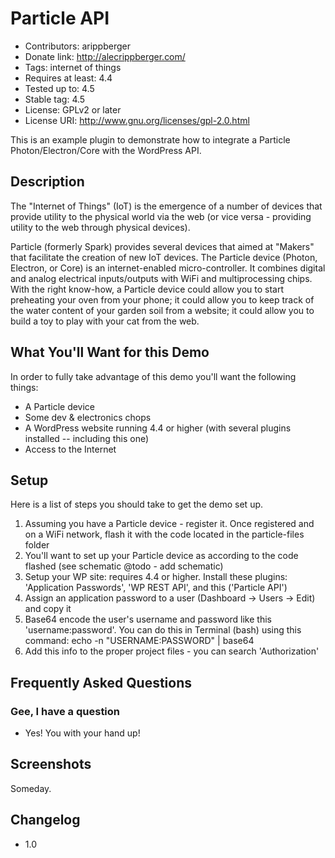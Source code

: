 # Particle API
- Contributors: arippberger
- Donate link: http://alecrippberger.com/
- Tags: internet of things
- Requires at least: 4.4
- Tested up to: 4.5
- Stable tag: 4.5
- License: GPLv2 or later
- License URI: http://www.gnu.org/licenses/gpl-2.0.html

This is an example plugin to demonstrate how to integrate a Particle Photon/Electron/Core with the WordPress API.

## Description

The "Internet of Things" (IoT) is the emergence of a number of devices that provide utility to the physical world via
the web (or vice versa - providing utility to the web through physical devices).

Particle (formerly Spark) provides several devices that aimed at "Makers" that facilitate the creation of new IoT devices.
The Particle device (Photon, Electron, or Core) is an internet-enabled micro-controller. It combines digital and analog
electrical inputs/outputs with WiFi and multiprocessing chips. With the right know-how, a Particle device could allow you
to start preheating your oven from your phone; it could allow you to keep track of the water content of your garden soil
from a website; it could allow you to build a toy to play with your cat from the web.

## What You'll Want for this Demo

In order to fully take advantage of this demo you'll want the following things:

*   A Particle device
*   Some dev & electronics chops
*   A WordPress website running 4.4 or higher (with several plugins installed -- including this one)
*   Access to the Internet

## Setup

Here is a list of steps you should take to get the demo set up.

1. Assuming you have a Particle device - register it. Once registered and on a WiFi network,
flash it with the code located in the particle-files folder
1. You'll want to set up your Particle device as according to the code flashed (see schematic @todo - add schematic)
1. Setup your WP site: requires 4.4 or higher. Install these plugins: 'Application Passwords', 'WP REST API',
and this ('Particle API')
1. Assign an application password to a user (Dashboard -> Users -> Edit) and copy it
1. Base64 encode the user's username and password like this 'username:password'. You can do this in Terminal (bash)
using this command: echo -n "USERNAME:PASSWORD" | base64
1. Add this info to the proper project files - you can search 'Authorization'

## Frequently Asked Questions

### Gee, I have a question

- Yes! You with your hand up!

## Screenshots

Someday.

## Changelog

- 1.0


